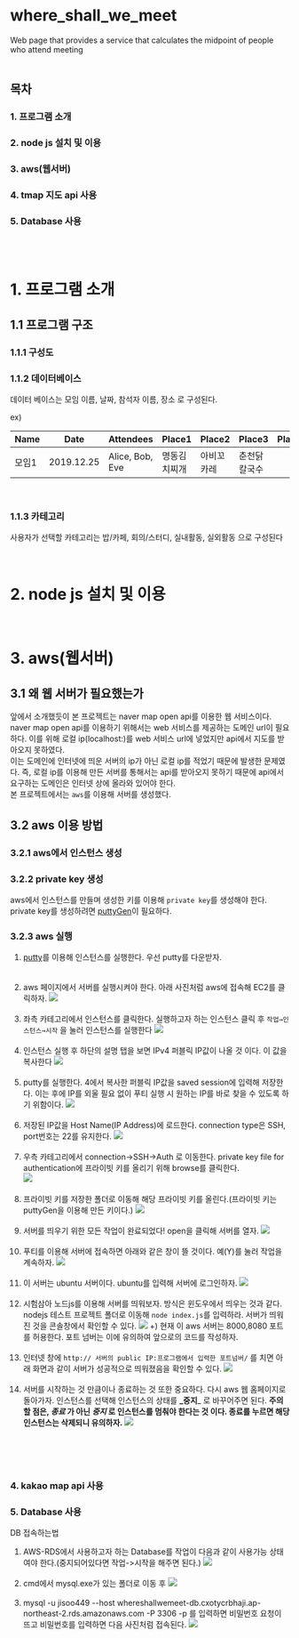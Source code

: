 where_shall_we_meet
=====================================================
Web page that provides a service that calculates the midpoint of people who attend meeting
<br/><br/>
## 목차
### 1. 프로그램 소개
### 2. node js 설치 및 이용
### 3. aws(웹서버)  
### 4. tmap 지도 api 사용
### 5. Database 사용
<br/><br/>
# 1. 프로그램 소개
## 1.1 프로그램 구조
### 1.1.1 구성도  
### 1.1.2 데이터베이스  
데이터 베이스는 모임 이름, 날짜, 참석자 이름, 장소 로 구성된다.  

ex)

|Name|Date|Attendees|Place1|Place2|Place3|Place4|Place5|Place6|Place7|Place8|Place9|Place10|
|------|------|------|------|------|------|------|------|------|------|------|------|------|
|모임1|2019.12.25|Alice, Bob, Eve|명동김치찌개|아비꼬카레|춘천닭칼국수|


<br/>

### 1.1.3 카테고리
사용자가 선택할 카테고리는 밥/카페, 회의/스터디, 실내활동, 실외활동 으로 구성된다


<br/>

# 2. node js 설치 및 이용
<br/>

# 3. aws(웹서버)
## 3.1 왜 웹 서버가 필요했는가
 앞에서 소개했듯이 본 프로젝트는 naver map open api를 이용한 웹 서비스이다.
 naver map open api를 이용하기 위해서는 web 서비스를 제공하는 도메인 url이 필요하다.
 이를 위해 로컬 ip(localhost:<port number>)를 web 서비스 url에 넣었지만 api에서 지도를 받아오지 못하였다.  
 이는 도메인에 인터넷에 띄운 서버의 ip가 아닌 로컬 ip를 적었기 때문에 발생한 문제였다.
 즉, 로컬 ip를 이용해 만든 서버를 통해서는 api를 받아오지 못하기 때문에 api에서 요구하는 도메인은 인터넷 상에 올라와 있어야 한다.  
 본 프로젝트에서는 `aws`를 이용해 서버를 생성했다.  
 
## 3.2 aws 이용 방법 
### 3.2.1 aws에서 인스턴스 생성

### 3.2.2 private key 생성
aws에서 인스턴스를 만들며 생성한 키를 이용해 `private key`를 생성해야 한다.  <br>
private key를 생성하려면 [puttyGen](https://www.puttygen.com/)이 필요하다.


### 3.2.3 aws 실행
1. [putty](https://www.puttygen.com/download-putty)를 이용해 인스턴스를 실행한다. 우선 putty를 다운받자.
<br/><br/><br/>
2. aws 페이지에서 서버를 실행시켜야 한다. 아래 사진처럼 aws에 접속해 EC2를 클릭하자.
![](https://github.com/jisoo449/where_shall_we_meet/blob/master/readmeimg/%EC%8B%A4%ED%96%891.PNG)
<br/><br/>  
3. 좌측 카테고리에서 인스턴스를 클릭한다. 실행하고자 하는 인스턴스 클릭 후 `작업→인스턴스→시작` 을 눌러 인스턴스를 실행한다
![](https://github.com/jisoo449/where_shall_we_meet/blob/master/readmeimg/%EC%8B%A4%ED%96%893.PNG)
<br/><br/>  
4. 인스턴스 실행 후 하단의 설명 탭을 보면 IPv4 퍼블릭 IP값이 나올 것 이다. 이 값을 복사한다
![](https://github.com/jisoo449/where_shall_we_meet/blob/master/readmeimg/%EC%8B%A4%ED%96%894.PNG)
<br/><br/>  
5. putty를 실행한다. 4에서 복사한 퍼블릭 IP값을 saved session에 입력해 저장한다. 이는 후에 IP를 외울 필요 없이 푸티 실행 시 원하는 IP를 바로 찾을 수 있도록 하기 위함이다.
![](https://github.com/jisoo449/where_shall_we_meet/blob/master/readmeimg/%ED%91%B8%ED%8B%B01.PNG)
<br/><br/>  
6. 저장된 IP값을 Host Name(IP Address)에 로드한다. connection type은 SSH, port번호는 22를 유지한다.
![](https://github.com/jisoo449/where_shall_we_meet/blob/master/readmeimg/%ED%91%B8%ED%8B%B02.PNG)
<br/><br/>  
7. 우측 카테고리에서 connection→SSH→Auth 로 이동한다. private key file for authentication에 프라이빗 키를 올리기 위해 browse를 클릭한다.  
![](https://github.com/jisoo449/where_shall_we_meet/blob/master/readmeimg/%ED%91%B8%ED%8B%B03.PNG)
<br/><br/>  
8. 프라이빗 키를 저장한 폴더로 이동해 해당 프라이빗 키를 올린다.(프라이빗 키는 puttyGen을 이용해 만든 키이다.)
![](https://github.com/jisoo449/where_shall_we_meet/blob/master/readmeimg/%ED%91%B8%ED%8B%B04.PNG)
<br/><br/>  
9. 서버를 띄우기 위한 모든 작업이 완료되었다! open을 클릭해 서버를 열자.
![](https://github.com/jisoo449/where_shall_we_meet/blob/master/readmeimg/%ED%91%B8%ED%8B%B05.PNG)
<br/><br/>  
10. 푸티를 이용해 서버에 접속하면 아래와 같은 창이 뜰 것이다. 예(Y)를 눌러 작업을 계속하자.
![](https://github.com/jisoo449/where_shall_we_meet/blob/master/readmeimg/%EC%84%9C%EB%B2%841.PNG)
<br/><br/>  
11. 이 서버는 ubuntu 서버이다. ubuntu를 입력해 서버에 로그인하자.
![](https://github.com/jisoo449/where_shall_we_meet/blob/master/readmeimg/%EC%84%9C%EB%B2%842.PNG)
<br/><br/>  
12. 시험삼아 노드js를 이용해 서버를 띄워보자. 방식은 윈도우에서 띄우는 것과 같다. nodejs 테스트 프로젝트 폴더로 이동해 `node index.js`를 입력하라. 서버가 띄워진 것을 콘솔창에서 확인할 수 있다.
![](https://github.com/jisoo449/where_shall_we_meet/blob/master/readmeimg/%EC%84%9C%EB%B2%845.PNG)
+) 현재 이 aws 서버는 8000,8080 포트를 허용한다. 포트 넘버는 이에 유의하여 앞으로의 코드를 작성하자.
<br/><br/>  
13. 인터넷 창에 ```http:// 서버의 public IP:프로그램에서 입력한 포트넘버/``` 를 치면 아래 화면과 같이 서버가 성공적으로 띄워졌음을 확인할 수 있다.
![](https://github.com/jisoo449/where_shall_we_meet/blob/master/readmeimg/%EC%84%9C%EB%B2%844.PNG)
<br/><br/>  
14. 서버를 시작하는 것 만큼이나 종료하는 것 또한 중요하다. 다시 aws 웹 홈페이지로 돌아가자. 인스턴스를 선택해 인스턴스의 상태를 **_중지**_ 로 바꾸어주면 된다. **주의할 점은, _종료_ 가 아닌 _중지_ 로 인스턴스를 멈춰야 한다는 것 이다. 종료를 누르면 해당 인스턴스는 삭제되니 유의하자.**
![](https://github.com/jisoo449/where_shall_we_meet/blob/master/readmeimg/%EC%A2%85%EB%A3%8C1.PNG)
<br/><br/>  
<br/><br/>  
### 4. kakao map api 사용  

### 5. Database 사용
DB 접속하는법 
1. AWS-RDS에서 사용하고자 하는 Database를 작업이 다음과 같이 사용가능 상태여야 한다.(중지되어있다면 작업->시작을 해주면 된다.)
![](https://github.com/jisoo449/where_shall_we_meet/blob/master/readmeimg/DB접속3.PNG)
<br/><br/> 
2. cmd에서 mysql.exe가 있는 폴더로 이동 후
![](https://github.com/jisoo449/where_shall_we_meet/blob/master/readmeimg/DB접속1.PNG)
<br/><br/> 
3. mysql -u jisoo449 --host whereshallwemeet-db.cxotycrbhaji.ap-northeast-2.rds.amazonaws.com -P 3306 -p
   를 입력하면 비밀번호 요청이 뜨고 비밀번호를 입력하면 다음 사진처럼 접속된다.
![](https://github.com/jisoo449/where_shall_we_meet/blob/master/readmeimg/DB접속2.PNG)
